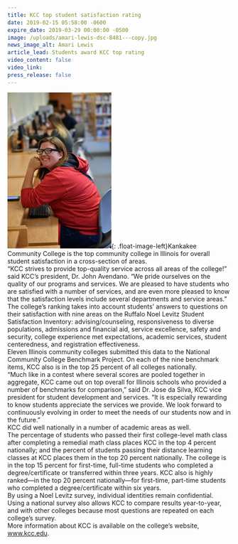 ```yaml
---
title: KCC top student satisfaction rating
date: 2019-02-15 05:58:00 -0600
expire_date: 2019-03-29 00:00:00 -0500
image: /uploads/amari-lewis-dsc-8481---copy.jpg
news_image_alt: Amari Lewis
article_lead: Students award KCC top rating
video_content: false
video_link:
press_release: false
---
```


![](/uploads/caitlyn-lease-sc-8376---copy.jpg){: .float-image-left}Kankakee Community College is the top community college in Illinois for overall student satisfaction in a cross-section of areas.<br>“KCC strives to provide top-quality service across all areas of the college!” said KCC’s president, Dr. John Avendano. “We pride ourselves on the quality of our programs and services. We are pleased to have students who are satisfied with a number of services, and are even more pleased to know that the satisfaction levels include several departments and service areas.”<br>The college’s ranking takes into account students’ answers to questions on their satisfaction with nine areas on the Ruffalo Noel Levitz Student Satisfaction Inventory: advising/counseling, responsiveness to diverse populations, admissions and financial aid, service excellence, safety and security, college experience met expectations, academic services, student centeredness, and registration effectiveness.<br>Eleven Illinois community colleges submitted this data to the National Community College Benchmark Project. On each of the nine benchmark items, KCC also is in the top 25 percent of all colleges nationally.<br>“Much like in a contest where several scores are pooled together in aggregate, KCC came out on top overall for Illinois schools who provided a number of benchmarks for comparison,” said Dr. Jose da Silva, KCC vice president for student development and services. “It is especially rewarding to know students appreciate the services we provide. We look forward to continuously evolving in order to meet the needs of our students now and in the future.”<br>KCC did well nationally in a number of academic areas as well.<br>The percentage of students who passed their first college-level math class after completing a remedial math class places KCC in the top 4 percent nationally; and the percent of students passing their distance learning classes at KCC places them in the top 20 percent nationally. The college is in the top 15 percent for first-time, full-time students who completed a degree/certificate or transferred within three years. KCC also is highly ranked—in the top 20 percent nationally—for first-time, part-time students who completed a degree/certificate within six years.<br>By using a Noel Levitz survey, individual identities remain confidential. Using a national survey also allows KCC to compare results year-to-year, and with other colleges because most questions are repeated on each college’s survey.<br>More information about KCC is available on the college’s website, www.kcc.edu.